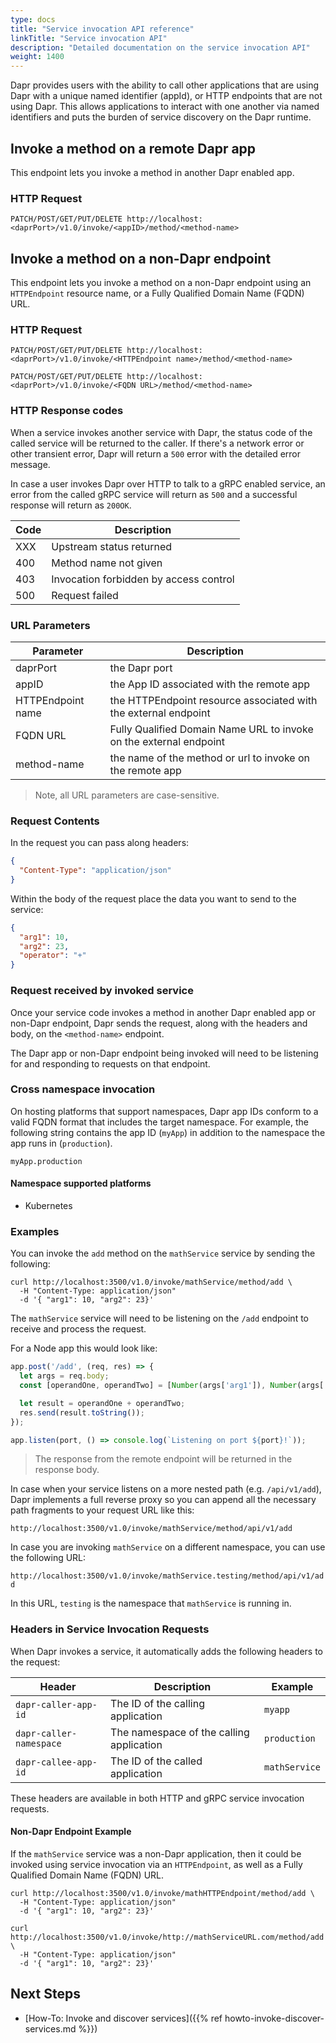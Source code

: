 ```yaml
---
type: docs
title: "Service invocation API reference"
linkTitle: "Service invocation API"
description: "Detailed documentation on the service invocation API"
weight: 1400
---
```


Dapr provides users with the ability to call other applications that are using Dapr with a unique named identifier (appId), or HTTP endpoints that are not using Dapr.
This allows applications to interact with one another via named identifiers and puts the burden of service discovery on the Dapr runtime.

## Invoke a method on a remote Dapr app

This endpoint lets you invoke a method in another Dapr enabled app.

### HTTP Request

```
PATCH/POST/GET/PUT/DELETE http://localhost:<daprPort>/v1.0/invoke/<appID>/method/<method-name>
```

## Invoke a method on a non-Dapr endpoint

This endpoint lets you invoke a method on a non-Dapr endpoint using an `HTTPEndpoint` resource name, or a Fully Qualified Domain Name (FQDN) URL.

### HTTP Request

```
PATCH/POST/GET/PUT/DELETE http://localhost:<daprPort>/v1.0/invoke/<HTTPEndpoint name>/method/<method-name>

PATCH/POST/GET/PUT/DELETE http://localhost:<daprPort>/v1.0/invoke/<FQDN URL>/method/<method-name>
```

### HTTP Response codes

When a service invokes another service with Dapr, the status code of the called service will be returned to the caller.
If there's a network error or other transient error, Dapr will return a `500` error with the detailed error message.

In case a user invokes Dapr over HTTP to talk to a gRPC enabled service, an error from the called gRPC service will return as `500` and a successful response will return as `200OK`.

Code | Description
---- | -----------
XXX  | Upstream status returned
400  | Method name not given
403  | Invocation forbidden by access control
500  | Request failed

### URL Parameters

Parameter | Description
--------- | -----------
daprPort | the Dapr port
appID | the App ID associated with the remote app
HTTPEndpoint name | the HTTPEndpoint resource associated with the external endpoint
FQDN URL | Fully Qualified Domain Name URL to invoke on the external endpoint
method-name | the name of the method or url to invoke on the remote app

> Note, all URL parameters are case-sensitive.

### Request Contents

In the request you can pass along headers:

```json
{
  "Content-Type": "application/json"
}
```

Within the body of the request place the data you want to send to the service:

```json
{
  "arg1": 10,
  "arg2": 23,
  "operator": "+"
}
```

### Request received by invoked service

Once your service code invokes a method in another Dapr enabled app or non-Dapr endpoint, Dapr sends the request, along with the headers and body, on the `<method-name>` endpoint.

The Dapr app or non-Dapr endpoint being invoked will need to be listening for and responding to requests on that endpoint.

### Cross namespace invocation

On hosting platforms that support namespaces, Dapr app IDs conform to a valid FQDN format that includes the target namespace.
For example, the following string contains the app ID (`myApp`) in addition to the namespace the app runs in (`production`).

```
myApp.production
```

#### Namespace supported platforms

- Kubernetes

### Examples

You can invoke the `add` method on the `mathService` service by sending the following:

```shell
curl http://localhost:3500/v1.0/invoke/mathService/method/add \
  -H "Content-Type: application/json"
  -d '{ "arg1": 10, "arg2": 23}'
```

The `mathService` service will need to be listening on the `/add` endpoint to receive and process the request.

For a Node app this would look like:

```js
app.post('/add', (req, res) => {
  let args = req.body;
  const [operandOne, operandTwo] = [Number(args['arg1']), Number(args['arg2'])];

  let result = operandOne + operandTwo;
  res.send(result.toString());
});

app.listen(port, () => console.log(`Listening on port ${port}!`));
```

> The response from the remote endpoint will be returned in the response body.

In case when your service listens on a more nested path (e.g. `/api/v1/add`), Dapr implements a full reverse proxy so you can append all the necessary path fragments to your request URL like this:

`http://localhost:3500/v1.0/invoke/mathService/method/api/v1/add`

In case you are invoking `mathService` on a different namespace, you can use the following URL:

`http://localhost:3500/v1.0/invoke/mathService.testing/method/api/v1/add`

In this URL, `testing` is the namespace that `mathService` is running in.

### Headers in Service Invocation Requests

When Dapr invokes a service, it automatically adds the following headers to the request:

| Header | Description | Example |
|--------|-------------|---------|
| `dapr-caller-app-id` | The ID of the calling application | `myapp` |
| `dapr-caller-namespace` | The namespace of the calling application | `production` |
| `dapr-callee-app-id` | The ID of the called application | `mathService` |

These headers are available in both HTTP and gRPC service invocation requests.

#### Non-Dapr Endpoint Example

If the `mathService` service was a non-Dapr application, then it could be invoked using service invocation via an `HTTPEndpoint`, as well as a Fully Qualified Domain Name (FQDN) URL.

```shell
curl http://localhost:3500/v1.0/invoke/mathHTTPEndpoint/method/add \
  -H "Content-Type: application/json"
  -d '{ "arg1": 10, "arg2": 23}'

curl http://localhost:3500/v1.0/invoke/http://mathServiceURL.com/method/add \
  -H "Content-Type: application/json"
  -d '{ "arg1": 10, "arg2": 23}'
```

## Next Steps
- [How-To: Invoke and discover services]({{% ref howto-invoke-discover-services.md %}})
